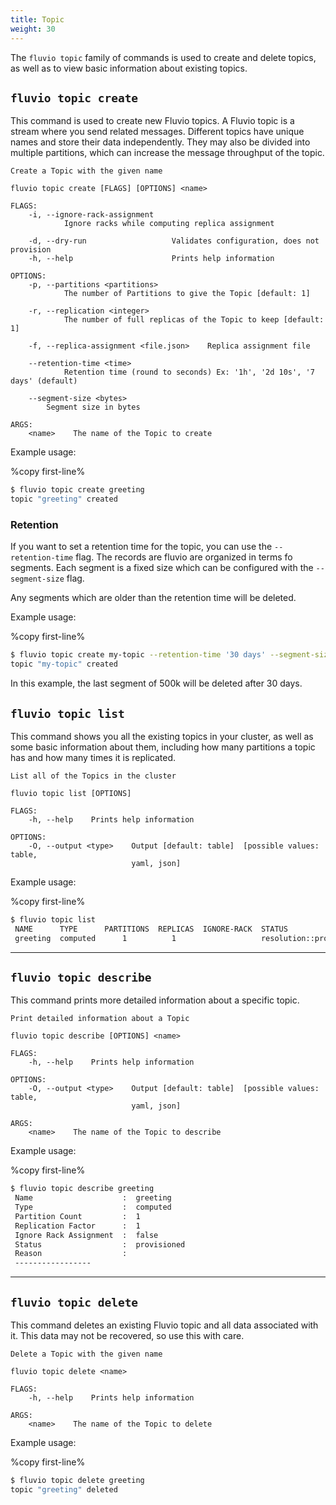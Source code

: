 ```yaml
---
title: Topic
weight: 30
---
```


The `fluvio topic` family of commands is used to create and delete topics, as
well as to view basic information about existing topics.

## `fluvio topic create`

This command is used to create new Fluvio topics. A Fluvio topic is a stream where
you send related messages. Different topics have unique names and store their data
independently. They may also be divided into multiple partitions, which can
increase the message throughput of the topic.

```
Create a Topic with the given name

fluvio topic create [FLAGS] [OPTIONS] <name>

FLAGS:
    -i, --ignore-rack-assignment
            Ignore racks while computing replica assignment

    -d, --dry-run                   Validates configuration, does not provision
    -h, --help                      Prints help information

OPTIONS:
    -p, --partitions <partitions>
            The number of Partitions to give the Topic [default: 1]

    -r, --replication <integer>
            The number of full replicas of the Topic to keep [default: 1]

    -f, --replica-assignment <file.json>    Replica assignment file

    --retention-time <time>
            Retention time (round to seconds) Ex: '1h', '2d 10s', '7 days' (default)

    --segment-size <bytes>              
        Segment size in bytes

ARGS:
    <name>    The name of the Topic to create
```

Example usage:

%copy first-line%
```bash
$ fluvio topic create greeting
topic "greeting" created
```

### Retention

If  you want to set a retention time for the topic, you can use the `--retention-time` flag.
The records are fluvio are organized in terms fo segments.  Each segment is a fixed size which can be configured with the `--segment-size` flag.

Any segments which are older than the retention time will be deleted.

Example usage:

%copy first-line%
```bash
$ fluvio topic create my-topic --retention-time '30 days' --segment-size 500000  
topic "my-topic" created
```

In this example, the last segment of 500k will be deleted after 30 days.

## `fluvio topic list`

This command shows you all the existing topics in your cluster, as well as some basic
information about them, including how many partitions a topic has and how many times it
is replicated.

```
List all of the Topics in the cluster

fluvio topic list [OPTIONS]

FLAGS:
    -h, --help    Prints help information

OPTIONS:
    -O, --output <type>    Output [default: table]  [possible values: table,
                           yaml, json]
```

Example usage:

%copy first-line%
```bash
$ fluvio topic list
 NAME      TYPE      PARTITIONS  REPLICAS  IGNORE-RACK  STATUS                   REASON
 greeting  computed      1          1                   resolution::provisioned
```

---

## `fluvio topic describe`

This command prints more detailed information about a specific topic.

```
Print detailed information about a Topic

fluvio topic describe [OPTIONS] <name>

FLAGS:
    -h, --help    Prints help information

OPTIONS:
    -O, --output <type>    Output [default: table]  [possible values: table,
                           yaml, json]

ARGS:
    <name>    The name of the Topic to describe
```

Example usage:

%copy first-line%
```bash
$ fluvio topic describe greeting
 Name                    :  greeting
 Type                    :  computed
 Partition Count         :  1
 Replication Factor      :  1
 Ignore Rack Assignment  :  false
 Status                  :  provisioned
 Reason                  :
 -----------------
```

---

## `fluvio topic delete`

This command deletes an existing Fluvio topic and all data associated with it.
This data may not be recovered, so use this with care.

```
Delete a Topic with the given name

fluvio topic delete <name>

FLAGS:
    -h, --help    Prints help information

ARGS:
    <name>    The name of the Topic to delete
```

Example usage:

%copy first-line%
```bash
$ fluvio topic delete greeting
topic "greeting" deleted
```